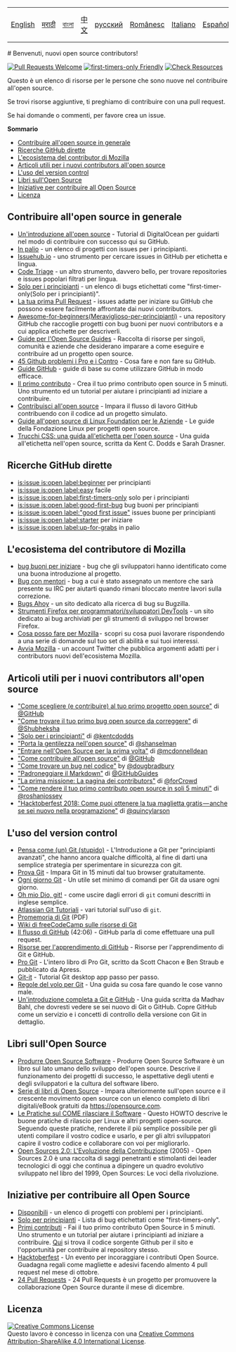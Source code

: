 <table>
    <tr>
        <!-- Do not translate this table -->
        <td><a href="./README.md"> English </a></td>
        <td><a href="./README-MR.md"> मराठी </a></td>
        <td><a href="./README-BN.md"> বাংলা </a></td>
        <td><a href="./README-CN.md"> 中文 </a></td>
        <td><a href="./README-RU.md"> русский </a></td>
        <td><a href="./README-RO.md"> Românesc </a></td>
        <td><a href="./README-IT.md"> Italiano </a></td>
        <td><a href="./README-ES.md"> Español </a></td>
        <td><a href="./README-pt-BR.md"> Português (BR) </a></td>
        <td><a href="./README-DE.md"> Deutsch </a></td>
        <td><a href="./README-GR.md"> Ελληνικά </a></td>
        <td><a href="./README-FR.md"> Français </a></td>
        <td><a href="./README-TR.md"> Turkish </a></td>
        <td><a href="./README-KO.md"> 한국어 </a></td>
        <td><a href="./README-HE.md"> עברית </a></td>
    </tr>
</table>
# Benvenuti, nuovi open source contributors!

[![Pull Requests Welcome](https://img.shields.io/badge/PRs-welcome-brightgreen.svg?style=flat)](http://makeapullrequest.com)
[![first-timers-only Friendly](https://img.shields.io/badge/first--timers--only-friendly-blue.svg)](http://www.firsttimersonly.com/)
[![Check Resources](https://github.com/freeCodeCamp/how-to-contribute-to-open-source/actions/workflows/test.yml/badge.svg)](https://github.com/freeCodeCamp/how-to-contribute-to-open-source/actions/workflows/test.yml)

Questo è un elenco di risorse per le persone che sono nuove nel contribuire all'open source.

Se trovi risorse aggiuntive, ti preghiamo di contribuire con una pull request.

Se hai domande o commenti, per favore crea un issue.

**Sommario**
- [Contribuire all'open source in generale](#contribuire-allopen-source-in-generale)
- [Ricerche GitHub dirette](#ricerche-github-dirette)
- [L'ecosistema del contributor di Mozilla](#lecosistema-del-contributore-di-mozilla)
- [Articoli utili per i nuovi contributors all'open source](#articoli-utili-per-i-nuovi-contributors-allopen-source)
- [L'uso del version control](#luso-del-version-control)
- [Libri sull'Open Source](#libri-sullopen-source)
- [Iniziative per contribuire all Open Source](#iniziative-per-contribuire-all-open-source)
- [Licenza](#licenza)

## Contribuire all'open source in generale
- [Un'introduzione all'open source](https://www.digitalocean.com/community/tutorial_series/an-introduction-to-open-source) - Tutorial di DigitalOcean per guidarti nel modo di contribuire con successo qui su GitHub.
- [In palio](http://up-for-grabs.net/#/) - un elenco di progetti con issues per i principianti.
- [Issuehub.io](http://issuehub.pro/) - uno strumento per cercare issues in GitHub per etichetta e lingua.
- [Code Triage](https://www.codetriage.com/) - un altro strumento, davvero bello, per trovare repositories e issues popolari filtrati per lingua.
- [Solo per i principianti](http://www.firsttimersonly.com/) - un elenco di bugs etichettati come "first-timer-only(Solo per i principianti)".
- [La tua prima Pull Request](https://twitter.com/yourfirstpr) - issues adatte per iniziare su GitHub che possono essere facilmente affrontate dai nuovi contributors.
- [Awesome-for-beginners(Meraviglioso-per-principianti)](https://github.com/MunGell/awesome-for-beginners) - una repository GitHub che raccoglie progetti con bug buoni per nuovi contributors e a cui applica etichette per descriverli.
- [Guide per l'Open Source Guides](https://opensource.guide/) - Raccolta di risorse per singoli, comunità e aziende che desiderano imparare a come eseguire e contribuire ad un progetto open source.
- [45 Github problemi i Pro e i Contro](https://hackernoon.com/45-github-issues-dos-and-donts-dfec9ab4b612) - Cosa fare e non fare su GitHub.
- [Guide GitHub](https://docs.github.com/) - guide di base su come utilizzare GitHub in modo efficace.
- [Il primo contributo](https://firstcontributions.github.io/) - Crea il tuo primo contributo open source in 5 minuti. Uno strumento ed un tutorial per aiutare i principianti ad iniziare a contribuire.
- [Contribuisci all'open source](https://github.com/danthareja/contribute-to-open-source) - Impara il flusso di lavoro GitHub contribuendo con il codice ad un progetto simulato.
- [Guide all'open source di Linux Foundation per le Aziende](https://www.linuxfoundation.org/resources/open-source-guides/) - Le guide della Fondazione Linux per progetti open source.
- [Trucchi CSS: una guida all'etichetta per l'open source](https://css-tricks.com/open-source-etiquette-guidebook/) - Una guida all'etichetta nell'open source, scritta da Kent C. Dodds e Sarah Drasner.

## Ricerche GitHub dirette

- [is:issue is:open label:beginner](https://github.com/search?utf8=%E2%9C%93&q=is%3Aissue+is%3Aopen+label%3Abeginner) per principianti
- [is:issue is:open label:easy](https://github.com/search?utf8=%E2%9C%93&q=is%3Aissue+is%3Aopen+label%3Aeasy) facile
- [is:issue is:open label:first-timers-only](https://github.com/search?utf8=%E2%9C%93&q=is%3Aissue+is%3Aopen+label%3Afirst-timers-only) solo per i principianti
- [is:issue is:open label:good-first-bug](https://github.com/search?utf8=%E2%9C%93&q=is%3Aissue+is%3Aopen+label%3Agood-first-bug) bug buoni per principianti
- [is:issue is:open label:"good first issue"](https://github.com/search?utf8=%E2%9C%93&q=is%3Aissue+is%3Aopen+label%3A"good+first+issue") issues buone per principianti
- [is:issue is:open label:starter](https://github.com/search?utf8=%E2%9C%93&q=is%3Aissue+is%3Aopen+label%3Astarter) per iniziare
- [is:issue is:open label:up-for-grabs](https://github.com/search?utf8=%E2%9C%93&q=is%3Aissue+is%3Aopen+label%3Aup-for-grabs) in palio


## L'ecosistema del contributore di Mozilla
- [bug buoni per iniziare](https://bugzilla.mozilla.org/buglist.cgi?quicksearch=sw:%22[good%20first%20bug]%22&limit=0) - bug che gli sviluppatori hanno identificato come una buona introduzione al progetto.
- [Bug con mentori](https://bugzilla.mozilla.org/buglist.cgi?quicksearch=mentor%3A%40) - bug a cui è stato assegnato un mentore che sarà presente su IRC per aiutarti quando rimani bloccato mentre lavori sulla correzione.
- [Bugs Ahoy](http://www.joshmatthews.net/bugsahoy/) - un sito dedicato alla ricerca di bug su Bugzilla.
- [Strumenti Firefox per programmatori/sviluppatori DevTools](http://firefox-dev.tools/) - un sito dedicato ai bug archiviati per gli strumenti di sviluppo nel browser Firefox.
- [Cosa posso fare per Mozilla](http://whatcanidoformozilla.org/) -  scopri su cosa puoi lavorare rispondendo a una serie di domande sul tuo set di abilità e sui tuoi interessi.
- [Avvia Mozilla](https://twitter.com/StartMozilla) - un account Twitter che pubblica argomenti adatti per i contributors nuovi dell'ecosistema Mozilla.

## Articoli utili per i nuovi contributors all'open source
- ["Come scegliere (e contribuire) al tuo primo progetto open source"](https://github.com/collections/choosing-projects) di [@GitHub](https://github.com/github)
- ["Come trovare il tuo primo bug open source da correggere"](https://medium.freecodecamp.org/finding-your-first-open-source-project-or-bug-to-work-on-1712f651e5ba#.slc8i2h1l) di [@Shubheksha](https://github.com/Shubheksha)
- ["Solo per i principianti"](https://kentcdodds.com/blog/first-timers-only) di [@kentcdodds](https://github.com/kentcdodds)
- ["Porta la gentilezza nell'open source"](http://www.hanselman.com/blog/BringKindnessBackToOpenSource.aspx) di [@shanselman](https://github.com/shanselman)
- ["Entrare nell'Open Source per la prima volta"](https://www.nearform.com/blog/getting-into-open-source-for-the-first-time/) di [@mcdonnelldean](https://github.com/mcdonnelldean)
- ["Come contribuire all'open source"](https://opensource.guide/how-to-contribute/) di [@GitHub](https://github.com/github)
- ["Come trovare un bug nel codice"](https://8thlight.com/blog/doug-bradbury/2016/06/29/how-to-find-bug-in-your-code.html) by [@dougbradbury](https://twitter.com/dougbradbury)
- ["Padroneggiare il Markdown"](https://docs.github.com/features/mastering-markdown/) di [@GitHubGuides](https://docs.github.com/)
- ["La prima missione: La pagina dei contributors"](https://forcrowd.medium.com/first-mission-contributors-page-df24e6e70705#.2v2g0no29) di [@forCrowd](https://github.com/forCrowd)
- ["Come rendere il tuo primo contributo open source in soli 5 minuti"](https://medium.freecodecamp.org/how-to-make-your-first-open-source-contribution-in-just-5-minutes-aaad1fc59c9a) di [@roshanjossey](https://medium.freecodecamp.org/@roshanjossey)
- ["Hacktoberfest 2018: Come puoi ottenere la tua maglietta gratis — anche se sei nuovo nella programazione"](https://medium.freecodecamp.org/hacktoberfest-2018-how-you-can-get-your-free-shirt-even-if-youre-new-to-coding-96080dd0b01b) di [@quincylarson](https://medium.freecodecamp.org/@quincylarson)

## L'uso del version control
- [Pensa come (un) Git (stupido)](https://think-like-a-git.net/) - L'Introduzione a Git per "principianti avanzati", che hanno ancora qualche difficoltà, al fine di darti una semplice strategia per sperimentare in sicurezza con git.
- [Prova Git](https://docs.github.com/en/get-started/quickstart/set-up-git) - Impara Git in 15 minuti dal tuo browser gratuitamente.
- [Ogni giorno Git](https://git-scm.com/docs/giteveryday) - Un utile set minimo di comandi per Git da usare ogni giorno.
- [Oh mio Dio, git!](http://ohshitgit.com/) - come uscire dagli errori di `git` comuni descritti in inglese semplice.
- [Atlassian Git Tutoriali](https://www.atlassian.com/git/tutorials/) - vari tutorial sull'uso di `git`.
- [Promemoria di Git](https://education.github.com/git-cheat-sheet-education.pdf) (PDF)
- [Wiki di freeCodeCamp sulle risorse di Git](https://www.freecodecamp.org/forum/t/wiki-git-resources/13136)
- [Il flusso di GitHub](https://www.youtube.com/watch?v=juLIxo42A_s) (42:06) - GitHub parla di come effettuare una pull request.
- [Risorse per l'apprendimento di GitHub](https://help.github.com/articles/git-and-github-learning-resources/) - Risorse per l'apprendimento di Git e GitHub.
- [Pro Git](https://git-scm.com/book/en/v2) - L'intero libro di Pro Git, scritto da Scott Chacon e Ben Straub e pubblicato da Apress.
- [Git-it](https://github.com/jlord/git-it-electron) - Tutorial Git desktop app passo per passo.
- [Regole del volo per Git](https://github.com/k88hudson/git-flight-rules) - Una guida su cosa fare quando le cose vanno male.
- [Un'introduzione completa a Git e GitHub](https://codeburst.io/git-good-part-a-e0d826286a2a) - Una guida scritta da Madhav Bahl, che dovresti vedere se sei nuovo di Git o GitHub. Copre GitHub come un servizio e i concetti di controllo della versione con Git in dettaglio.

## Libri sull'Open Source
- [Produrre Open Source Software](http://producingoss.com/) - Produrre Open Source Software è un libro sul lato umano dello sviluppo dell'open source. Descrive il funzionamento dei progetti di successo, le aspettative degli utenti e degli sviluppatori e la cultura del software libero.
- [Serie di libri di Open Source](https://opensource.com/resources/ebooks) - Impara ulteriormente sull'open source e il crescente movimento open source con un elenco completo di libri digitali/eBook gratuiti da https://opensource.com.
- [Le Pratiche sul COME rilasciare il Software](http://en.tldp.org/HOWTO/Software-Release-Practice-HOWTO/) - Questo HOWTO descrive le buone pratiche di rilascio per Linux e altri progetti open-source. Seguendo queste pratiche, renderete il più semplice possibile per gli utenti compilare il vostro codice e usarlo, e per gli altri sviluppatori capire il vostro codice e collaborare con voi per migliorarlo.
- [Open Sources 2.0: L'Evoluzione della Contribuzione](https://archive.org/details/opensources2.000diborich) (2005) - Open Sources 2.0 è una raccolta di saggi penetranti e stimolanti dei leader tecnologici di oggi che continua a dipingere un quadro evolutivo sviluppato nel libro del 1999, Open Sources: Le voci della rivoluzione.

## Iniziative per contribuire all Open Source
- [Disponibili](https://up-for-grabs.net/) - un elenco di progetti con problemi per i principianti.
- [Solo per principianti](https://www.firsttimersonly.com/) - Lista di bug etichettati come "first-timers-only".
- [Primi contributi](https://firstcontributions.github.io/) - Fai il tuo primo contributo Open Source in 5 minuti. Uno strumento e un tutorial per aiutare i principianti ad iniziare a contribuire. [Qui](https://github.com/firstcontributions/first-contributions) si trova il codice sorgente Github per il sito e l'opportunità per contribuire al repository stesso.
- [Hacktoberfest](https://hacktoberfest.digitalocean.com/) - Un evento per incoraggiare i contributi Open Source. Guadagna regali come magliette e adesivi facendo almento 4 pull request nel mese di ottobre.
- [24 Pull Requests](https://24pullrequests.com) - 24 Pull Requests è un progetto per promuovere la collaborazione Open Source durante il mese di dicembre.

## Licenza
<a rel="license" href="http://creativecommons.org/licenses/by-sa/4.0/"><img alt="Creative Commons License" style="border-width:0" src="https://i.creativecommons.org/l/by-sa/4.0/88x31.png" /></a><br />Questo lavoro è concesso in licenza con una <a rel="license" href="http://creativecommons.org/licenses/by-sa/4.0/">Creative Commons Attribution-ShareAlike 4.0 International License</a>.
